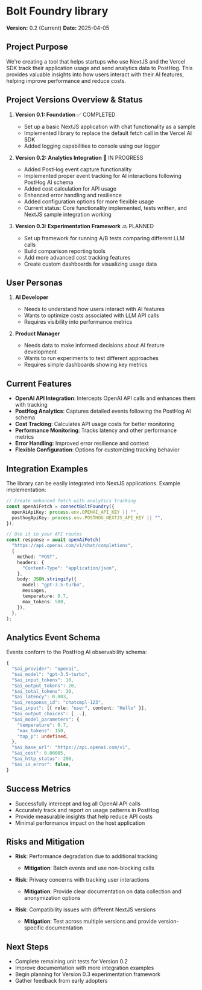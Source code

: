 # Bolt Foundry library

**Version:** 0.2 (Current) **Date:** 2025-04-05

## Project Purpose

We're creating a tool that helps startups who use NextJS and the Vercel SDK
track their application usage and send analytics data to PostHog. This provides
valuable insights into how users interact with their AI features, helping
improve performance and reduce costs.

## Project Versions Overview & Status

1. **Version 0.1: Foundation** ✅ COMPLETED
   - Set up a basic NextJS application with chat functionality as a sample
   - Implemented library to replace the default fetch call in the Vercel AI SDK
   - Added logging capabilities to console using our logger

2. **Version 0.2: Analytics Integration** 🔄 IN PROGRESS
   - Added PostHog event capture functionality
   - Implemented proper event tracking for AI interactions following PostHog AI
     schema
   - Added cost calculation for API usage
   - Enhanced error handling and resilience
   - Added configuration options for more flexible usage
   - Current status: Core functionality implemented, tests written, and NextJS
     sample integration working

3. **Version 0.3: Experimentation Framework** 🔜 PLANNED
   - Set up framework for running A/B tests comparing different LLM calls
   - Build comparison reporting tools
   - Add more advanced cost tracking features
   - Create custom dashboards for visualizing usage data

## User Personas

1. **AI Developer**
   - Needs to understand how users interact with AI features
   - Wants to optimize costs associated with LLM API calls
   - Requires visibility into performance metrics

2. **Product Manager**
   - Needs data to make informed decisions about AI feature development
   - Wants to run experiments to test different approaches
   - Requires simple dashboards showing key metrics

## Current Features

- **OpenAI API Integration**: Intercepts OpenAI API calls and enhances them with
  tracking
- **PostHog Analytics**: Captures detailed events following the PostHog AI
  schema
- **Cost Tracking**: Calculates API usage costs for better monitoring
- **Performance Monitoring**: Tracks latency and other performance metrics
- **Error Handling**: Improved error resilience and context
- **Flexible Configuration**: Options for customizing tracking behavior

## Integration Examples

The library can be easily integrated into NextJS applications. Example
implementation:

```typescript
// Create enhanced fetch with analytics tracking
const openAiFetch = connectBoltFoundry({
  openAiApiKey: process.env.OPENAI_API_KEY || "",
  posthogApiKey: process.env.POSTHOG_NEXTJS_API_KEY || "",
});

// Use it in your API routes
const response = await openAiFetch(
  "https://api.openai.com/v1/chat/completions",
  {
    method: "POST",
    headers: {
      "Content-Type": "application/json",
    },
    body: JSON.stringify({
      model: "gpt-3.5-turbo",
      messages,
      temperature: 0.7,
      max_tokens: 500,
    }),
  },
);
```

## Analytics Event Schema

Events conform to the PostHog AI observability schema:

```typescript
{
  "$ai_provider": "openai",
  "$ai_model": "gpt-3.5-turbo",
  "$ai_input_tokens": 10,
  "$ai_output_tokens": 20,
  "$ai_total_tokens": 30,
  "$ai_latency": 0.003,
  "$ai_response_id": "chatcmpl-123",
  "$ai_input": [{ role: "user", content: "Hello" }],
  "$ai_output_choices": [...],
  "$ai_model_parameters": {
    "temperature": 0.7,
    "max_tokens": 150,
    "top_p": undefined,
  },
  "$ai_base_url": "https://api.openai.com/v1",
  "$ai_cost": 0.00005,
  "$ai_http_status": 200,
  "$ai_is_error": false,
}
```

## Success Metrics

- Successfully intercept and log all OpenAI API calls
- Accurately track and report on usage patterns in PostHog
- Provide measurable insights that help reduce API costs
- Minimal performance impact on the host application

## Risks and Mitigation

- **Risk**: Performance degradation due to additional tracking
  - **Mitigation**: Batch events and use non-blocking calls

- **Risk**: Privacy concerns with tracking user interactions
  - **Mitigation**: Provide clear documentation on data collection and
    anonymization options

- **Risk**: Compatibility issues with different NextJS versions
  - **Mitigation**: Test across multiple versions and provide version-specific
    documentation

## Next Steps

- Complete remaining unit tests for Version 0.2
- Improve documentation with more integration examples
- Begin planning for Version 0.3 experimentation framework
- Gather feedback from early adopters
